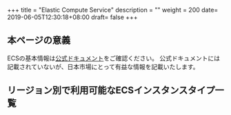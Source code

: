 +++
title = "Elastic Compute Service"
description = ""
weight = 200
date= 2019-06-05T12:30:18+08:00
draft= false
+++
## 本ページの意義

ECSの基本情報は[公式ドキュメント](https://jp.alibabacloud.com/help/product/25365.htm)をご確認ください。
公式ドキュメントには記載されていないが、日本市場にとって有益な情報を記載いたします。

## リージョン別で利用可能なECSインスタンスタイプ一覧


